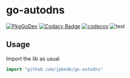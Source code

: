 # go-autodns
[![PkgGoDev](https://pkg.go.dev/badge/github.com/jpbede/go-autodns)](https://pkg.go.dev/github.com/jpbede/go-autodns)
[![Codacy Badge](https://app.codacy.com/project/badge/Grade/e937f5341cc046b593cf44eb1f891087)](https://www.codacy.com/gh/jpbede/go-autodns/dashboard)
[![codecov](https://codecov.io/gh/jpbede/go-autodns/branch/main/graph/badge.svg?token=JMrbj90oHv)](https://codecov.io/gh/jpbede/go-autodns)
![test](https://github.com/jpbede/go-autodns/workflows/test/badge.svg)

## Usage

Import the lib as usual
```go
import "github.com/jpbede/go-autodns"
```